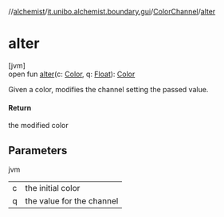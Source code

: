 //[alchemist](../../../index.md)/[it.unibo.alchemist.boundary.gui](../index.md)/[ColorChannel](index.md)/[alter](alter.md)

# alter

[jvm]\
open fun [alter](alter.md)(c: [Color](https://docs.oracle.com/javase/8/docs/api/java/awt/Color.html), q: [Float](https://kotlinlang.org/api/latest/jvm/stdlib/kotlin/-float/index.html)): [Color](https://docs.oracle.com/javase/8/docs/api/java/awt/Color.html)

Given a color, modifies the channel setting the passed value.

#### Return

the modified color

## Parameters

jvm

| | |
|---|---|
| c | the initial color |
| q | the value for the channel |
